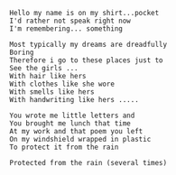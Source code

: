     
    Hello my name is on my shirt...pocket
    I'd rather not speak right now
    I'm remembering... something
    
    Most typically my dreams are dreadfully
    Boring
    Therefore i go to these places just to
    See the girls ...
    With hair like hers
    With clothes like she wore
    With smells like hers
    With handwriting like hers .....
    
    You wrote me little letters and
    You brought me lunch that time
    At my work and that poem you left
    On my windshield wrapped in plastic
    To protect it from the rain
    
    Protected from the rain (several times)
